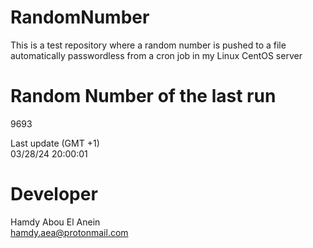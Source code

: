 # RandomNumber    
This is a test repository where a random number is pushed to a file automatically passwordless from a cron job in my Linux CentOS server    
# Random Number of the last run   
9693
      
Last update (GMT +1)    
03/28/24 20:00:01
# Developer    
Hamdy Abou El Anein   
hamdy.aea@protonmail.com
